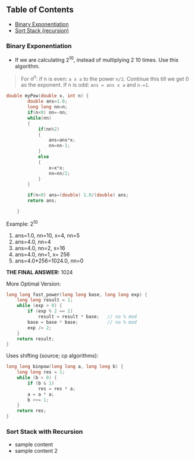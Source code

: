 ## Table of Contents
- [Binary Exponentiation](#binary-exponentiation)
- [Sort Stack (recursion)](#sort-stack-with-recursion)

### Binary Exponentiation
- If we are calculating $2^{10}$, instead of multiplying 2 10 times. Use this algorithm.
>For $a^{n}$:
>if n is even: `a x a` to the power `n/2`. Continue this till we get 0 as the exponent.
>If n is odd: `ans = ans x a` and `n-=1`.

```cpp
double myPow(double x, int n) {
    	double ans=1.0;
        long long nn=n;
        if(n<0) nn=-nn;
        while(nn)
        {
        	if(nn%2)
        	{
        		ans=ans*x;
        		nn=nn-1;
        	}
        	else
        	{
        		x=x*x;
        		nn=nn/2;
        	}
        }

        if(n<0) ans=(double) 1.0/(double) ans;
        return ans;

    }
```
Example: $2^{10}$ 
1. ans=1.0, nn=10, x=4, nn=5
2. ans=4.0, nn=4
3. ans=4.0, nn=2, x=16
4. ans=4.0, nn=1, x= 256
5. ans=4.0*256=1024.0, nn=0

**THE FINAL ANSWER:** 1024

More Optimal Version:
```cpp
long long fast_power(long long base, long long exp) {
    long long result = 1;
    while (exp > 0) {
        if (exp % 2 == 1)
            result = result * base;   // no % mod
        base = base * base;           // no % mod
        exp /= 2;
    }
    return result;
}
```

Uses shifting (source; cp algorithms):
```cpp
long long binpow(long long a, long long b) {
    long long res = 1;
    while (b > 0) {
        if (b & 1)
            res = res * a;
        a = a * a;
        b >>= 1;
    }
    return res;
}
```

### Sort Stack with Recursion
- sample content
- sample content 2